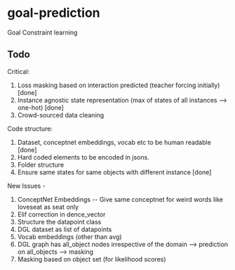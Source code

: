 # goal-prediction
Goal Constraint learning

## Todo
Critical:
1. Loss masking based on interaction predicted (teacher forcing initially) [done]
2. Instance agnostic state representation (max of states of all instances --> one-hot) [done]
3. Crowd-sourced data cleaning 

Code structure:
1. Dataset, conceptnet embeddings, vocab etc to be human readable [done]
2. Hard coded elements to be encoded in jsons.
3. Folder structure
4. Ensure same states for same objects with different instance [done]

New Issues - 
1. ConceptNet Embeddings -- Give same conceptnet for weird words like loveseat as seat only
2. Elif correction in  dence_vector
3. Structure the datapoint class
4. DGL dataset as list of datapoints
5. Vocab embeddings (other than avg)
6. DGL graph has all_object nodes irrespective of the domain --> prediction on all_objects --> masking
6. Masking based on object set (for likelihood scores)

